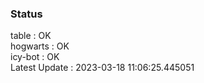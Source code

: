 ### Status


table : OK  
hogwarts : OK  
icy-bot : OK  
Latest Update : 2023-03-18 11:06:25.445051
